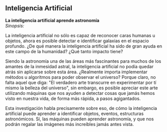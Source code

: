 <h2>Inteligencia Artificial</h2>
<b>La inteligencia artificial aprende astronomía</b>
<br>
<i>Sinopsis:</i>

La inteligencia artificial no sólo es capaz de reconocer caras humanas u objetos, ahora es posible detectar e identificar galaxias
en el espacio profundo. ¿De qué manera la inteligencia artificial ha sido de gran ayuda en este campo de la humanidad? ¿Qué tanto impacto tiene?

Siendo la astronomía una de las áreas más fascinantes para muchos de los amantes de la inmesidad astral, la inteligencia artificial 
no podía quedar atrás sin aplicarse sobre esta área. ¿Realmente importa implementar métodos u algoritmos para poder observar el universo? Porque claro,
no falta aquel que diga: "El verdadero arte transcurre en experimentar por tí mismo la belleza del universo", sin embargo, es posible apreciar este arte
utilizando máquinas que nos ayuden a detectar cosas que jamás hemos visto en nuestra vida, de forma más rápida, a pasos agigantados.

Esta investigación habla precisamente sobre eso, de cómo la inteligencia artificial puede aprender a identificar objetos, eventos, estructuras astronómicos. Sí,
las máquinas pueden aprender astronomía, y que nos podrán regalar las imágenes más increíbles jamás antes vista.